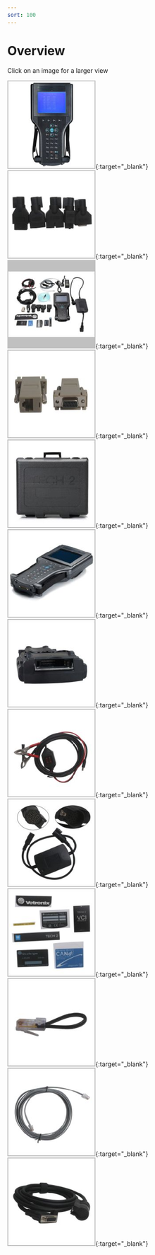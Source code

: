 ```yaml
---
sort: 100
---
```

# Overview

Click on an image for a larger view

[![](tech2_overview_01_t.jpg)](tech2_overview_01.jpg){:target="_blank"}
[![](tech2_overview_02_t.jpg)](tech2_overview_02.jpg){:target="_blank"}
[![](tech2_overview_03_t.jpg)](tech2_overview_03.jpg){:target="_blank"}
[![](tech2_overview_04_t.jpg)](tech2_overview_04.jpg){:target="_blank"}
[![](tech2_overview_05_t.jpg)](tech2_overview_05.jpg){:target="_blank"}
[![](tech2_overview_06_t.jpg)](tech2_overview_06.jpg){:target="_blank"}
[![](tech2_overview_07_t.jpg)](tech2_overview_07.jpg){:target="_blank"}
[![](tech2_overview_08_t.jpg)](tech2_overview_08.jpg){:target="_blank"}
[![](tech2_overview_09_t.jpg)](tech2_overview_09.jpg){:target="_blank"}
[![](tech2_overview_10_t.jpg)](tech2_overview_10.jpg){:target="_blank"}
[![](tech2_overview_11_t.jpg)](tech2_overview_11.jpg){:target="_blank"}
[![](tech2_overview_12_t.jpg)](tech2_overview_12.jpg){:target="_blank"}
[![](tech2_overview_13_t.jpg)](tech2_overview_13.jpg){:target="_blank"}
